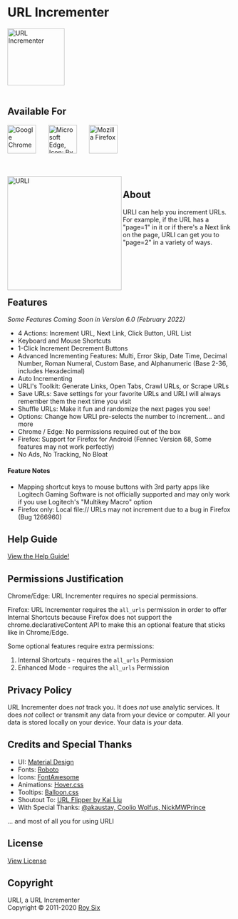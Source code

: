 # URL Incrementer
<img src="https://raw.githubusercontent.com/sixcious/url-incrementer/main/assets/icon.png?sanitize=true" width="128" height="128" alt="URL Incrementer" title="URL Incrementer">
<br><br>

## Available For
<a href="https://chrome.google.com/webstore/detail/url-incrementer/hjgllnccfndbjbedlecgdedlikohgbko" title="Download for Google Chrome"><img src="https://raw.githubusercontent.com/sixcious/url-incrementer/main/assets/chrome.svg?sanitize=true" height="64" alt="Google Chrome"></a>
&nbsp;&nbsp;&nbsp;&nbsp;&nbsp;
<a href="https://microsoftedge.microsoft.com/addons/detail/url-incrementer/hnndkchemmjdlodgpcnojbmadckbieek" title="Download for Microsoft Edge"><img src="https://raw.githubusercontent.com/sixcious/url-incrementer/main/assets/edge.png" height="64" alt="Microsoft Edge, Icon: By Source, Fair use, https://en.wikipedia.org/w/index.php?curid=62848768"></a>
&nbsp;&nbsp;&nbsp;&nbsp;&nbsp;
<a href="https://addons.mozilla.org/firefox/addon/url-incrementer/" title="Download for Mozilla Firefox"><img src="https://raw.githubusercontent.com/sixcious/url-incrementer/main/assets/firefox.svg?sanitize=true" height="64" alt="Mozilla Firefox"></a>

<br><br>
<img src="https://raw.githubusercontent.com/sixcious/url-incrementer/main/assets/urli.svg?sanitize=true" width="256" height="256" align="left" title="URLI">

## About
URLI can help you increment URLs. For example, if the URL has a "page=1" in it or if there's a Next link on the page, URLI can get you to "page=2" in a variety of ways.
<br><br><br><br><br><br>

## Features
<em>Some Features Coming Soon in Version 6.0 (February 2022)</em>

- 4 Actions: Increment URL, Next Link, Click Button, URL List
- Keyboard and Mouse Shortcuts
- 1-Click Increment Decrement Buttons
- Advanced Incrementing Features: Multi, Error Skip, Date Time, Decimal Number, Roman Numeral, Custom Base, and Alphanumeric (Base 2-36, includes Hexadecimal)
- Auto Incrementing
- URLI's Toolkit: Generate Links, Open Tabs, Crawl URLs, or Scrape URLs
- Save URLs: Save settings for your favorite URLs and URLI will always remember them the next time you visit
- Shuffle URLs: Make it fun and randomize the next pages you see!
- Options: Change how URLI pre-selects the number to increment... and more
- Chrome / Edge: No permissions required out of the box
- Firefox: Support for Firefox for Android (Fennec Version 68, Some features may not work perfectly)
- No Ads, No Tracking, No Bloat

#### Feature Notes
- Mapping shortcut keys to mouse buttons with 3rd party apps like Logitech Gaming Software is not officially supported and may only work if you use Logitech's "Multikey Macro" option
- Firefox only: Local file:// URLs may not increment due to a bug in Firefox (Bug 1266960)

## Help Guide
[View the Help Guide!](https://github.com/sixcious/url-incrementer/wiki/Help)

## Permissions Justification
Chrome/Edge: URL Incrementer requires no special permissions.

Firefox: URL Incrementer requires the `all_urls` permission in order to offer Internal Shortcuts because Firefox does not support the chrome.declarativeContent API to make this an optional feature that sticks like in Chrome/Edge.

Some optional features require extra permissions:
1. Internal Shortcuts - requires the `all_urls` Permission
2. Enhanced Mode - requires the `all_urls` Permission

## Privacy Policy
URL Incrementer does *not* track you. It does *not* use analytic services. It does *not* collect or transmit any data from your device or computer. All your data is stored locally on your device. Your data is *your* data.

## Credits and Special Thanks
<ul>
  <li>UI: <a href="https://material.io/">Material Design</a></li>
  <li>Fonts: <a href="https://fonts.google.com/specimen/Roboto" target="_blank">Roboto</a></li>
  <li>Icons: <a href="https://fontawesome.com/">FontAwesome</a></li>
  <li>Animations: <a href="https://ianlunn.github.io/Hover/">Hover.css</a></li>
  <li>Tooltips: <a href="https://kazzkiq.github.io/balloon.css/">Balloon.css</a></li>
  <li>Shoutout To: <a href="#">URL Flipper by Kai Liu</a></li>
  <li>With Special Thanks: <a href="#">@akaustav, Coolio Wolfus, NickMWPrince</a></li>
</ul>

... and most of all you for using URLI

## License
<a href="https://github.com/sixcious/url-incrementer/blob/main/LICENSE">View License</a>

## Copyright
URLI, a URL Incrementer  
Copyright &copy; 2011-2020 <a href="https://github.com/sixcious" target="_blank">Roy Six</a>
